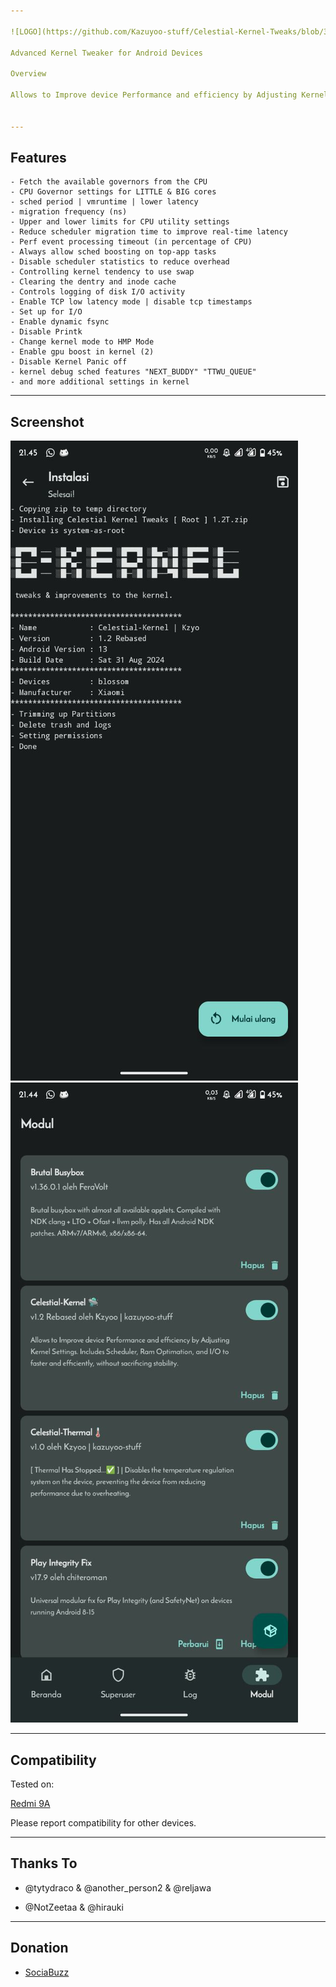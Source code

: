 ```yaml
---

![LOGO](https://github.com/Kazuyoo-stuff/Celestial-Kernel-Tweaks/blob/3c7b097600c1ebb2c4961ddacd3e5511783a584c/media/banner.jpg)

Advanced Kernel Tweaker for Android Devices

Overview

Allows to Improve device Performance and efficiency by Adjusting Kernel Settings. Includes Scheduler, Ram Optimation, and I/O to faster and efficiently, without sacrificing stability.


---
```


## Features

```
- Fetch the available governors from the CPU
- CPU Governor settings for LITTLE & BIG cores
- sched period | vmruntime | lower latency
- migration frequency (ns)
- Upper and lower limits for CPU utility settings
- Reduce scheduler migration time to improve real-time latency
- Perf event processing timeout (in percentage of CPU)
- Always allow sched boosting on top-app tasks
- Disable scheduler statistics to reduce overhead
- Controlling kernel tendency to use swap
- Clearing the dentry and inode cache
- Controls logging of disk I/O activity
- Enable TCP low latency mode | disable tcp timestamps
- Set up for I/O
- Enable dynamic fsync
- Disable Printk
- Change kernel mode to HMP Mode
- Enable gpu boost in kernel (2)
- Disable Kernel Panic off
- kernel debug sched features "NEXT_BUDDY" "TTWU_QUEUE"
- and more additional settings in kernel
```

---

## Screenshot

![LOGO](https://github.com/Kazuyoo-stuff/Celestial-Kernel-Tweaks/blob/1022e01df113f64076a0678e98e5fad18b306a67/media/ss1.jpg) ![LOGO](https://github.com/Kazuyoo-stuff/Celestial-Kernel-Tweaks/blob/ea6ae84bf90cefd42db6cc2e46ba97299d368831/media/ss2.jpg)

---

## Compatibility

Tested on:

[Redmi 9A](https://m.gsmarena.com/xiaomi_redmi_9a-10279.php)


Please report compatibility for other devices.


---

## Thanks To

- @tytydraco & @another_person2 & @reljawa

- @NotZeetaa & @hirauki

---

## Donation

- [SociaBuzz](https://sociabuzz.com/dikyganteng_/tribe)
